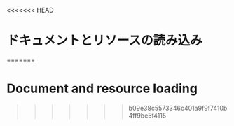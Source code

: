 
<<<<<<< HEAD
# ドキュメントとリソースの読み込み
=======
# Document and resource loading
>>>>>>> b09e38c5573346c401a9f9f7410b4ff9be5f4115
